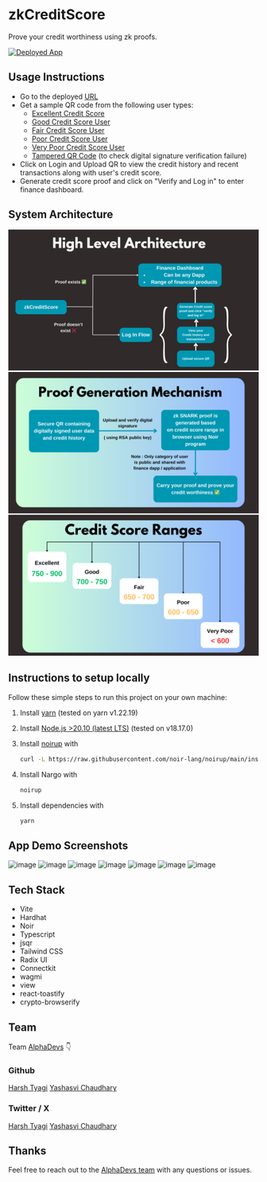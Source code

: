 # zkCreditScore

Prove your credit worthiness using zk proofs.

[![Deployed App](https://img.shields.io/badge/Deployed%20App-Violet?style=for-the-badge&logo=website&color=violet)](https://zk-credit-score.vercel.app/)

## Usage Instructions

- Go to the deployed [URL]()
- Get a sample QR code from the following user types:
  - [Excellent Credit Score](./data//user_1_qr.png)
  - [Good Credit Score User](./data/user_2_qr.png)
  - [Fair Credit Score User](./data/user_3_qr.png)
  - [Poor Credit Score User](./data/user_4_qr.png)
  - [Very Poor Credit Score User](./data/user_5_qr.png)
  - [Tampered QR Code](./data//user_1_qr_tampered.png) (to check digital signature verification
    failure)
- Click on Login and Upload QR to view the credit history and recent transactions along with user's
  credit score.
- Generate credit score proof and click on "Verify and Log in" to enter finance dashboard.

## System Architecture

![image](./public/assets/2.png) ![image](./public/assets/3.png) ![image](./public/assets/4.png)

## Instructions to setup locally

Follow these simple steps to run this project on your own machine:

1. Install [yarn](https://yarnpkg.com/) (tested on yarn v1.22.19)

2. Install [Node.js >20.10 (latest LTS)](https://nodejs.org/en) (tested on v18.17.0)

3. Install [noirup](https://noir-lang.org/getting_started/nargo_installation/#option-1-noirup) with

   ```bash
   curl -L https://raw.githubusercontent.com/noir-lang/noirup/main/install | bash
   ```

4. Install Nargo with

   ```bash
   noirup
   ```

5. Install dependencies with

   ```bash
   yarn
   ```

## App Demo Screenshots

![image](./public/ad1.jpeg) ![image](./public/ad2.jpeg) ![image](./public/ad3.jpeg)
![image](./public/ad4.jpeg) ![image](./public/ad5.jpeg) ![image](./public/ad6.jpeg)
![image](./public/ad7.jpeg)

## Tech Stack

- Vite
- Hardhat
- Noir
- Typescript
- jsqr
- Tailwind CSS
- Radix UI
- Connectkit
- wagmi
- view
- react-toastify
- crypto-browserify

## Team

Team [AlphaDevs](https://alphadevs.dev) 👇

### Github

[Harsh Tyagi](https://github.com/mr-harshtyagi) [Yashasvi Chaudhary](https://github.com/0xyshv)

### Twitter / X

[Harsh Tyagi](https://twitter.com/mr_harshtyagi) [Yashasvi Chaudhary](https://twitter.com/0xyshv)

## Thanks

Feel free to reach out to the [AlphaDevs team](https://alphadevs.dev) with any questions or issues.
